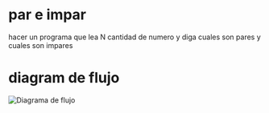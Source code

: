 # par e impar

hacer un programa que lea N cantidad de numero y diga cuales son pares y cuales son impares

# diagram de flujo 

![Diagrama de flujo](diagrama.png "Diagrama de flujo")